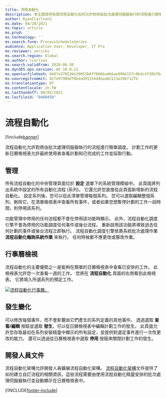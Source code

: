 ```yaml
---
title: 流程自動化
description: 本主題提供有關流程自動化如何允許對將由批次處理伺服器執行的流程進行簡單調度的詳情。
author: RyanCCarlson2
ms.date: 04/20/2021
ms.topic: article
ms.prod: ''
ms.technology: ''
ms.search.form: ProcessScheduleSeries
audience: Application User, Developer, IT Pro
ms.reviewer: sericks
ms.search.region: Global
ms.author: rcarlson
ms.search.validFrom: 2020-06-30
ms.dyn365.ops.version: AX 10.0.11
ms.openlocfilehash: b69fa378539e39053b6f7066ba4b6ae9984157c9bdc4f38b78de4c062c04ad09
ms.sourcegitcommit: 42fe9790ddf0bdad911544deaa82123a396712fb
ms.translationtype: HT
ms.contentlocale: zh-TW
ms.lasthandoff: 08/05/2021
ms.locfileid: "8460458"
---
```

# <a name="process-automation"></a>流程自動化

[!include[banner](../includes/banner.md)]

流程自動化允許對將由批次處理伺服器執行的流程進行簡單調度。 計劃工作的更新日曆檢視表允許最終使用者查看計劃和已完成的工作並採取行動。

## <a name="administration"></a>管理

所有流程自動化的中央管理頁面位於 **設定** 選單下的系統管理模組中。 此頁面將列出系統中設定的所有自動化流程 (系列)。 它還允許您直接從此頁面新增新的流程自動化。 設定系列後，您可以從此清單管理每個系列。 您可以選取編輯整個系列、刪除它、在清單檢視表中查看所有事件，或者如果您想暫停計劃的工作一段時間，則停用該系列。 

功能管理中停用的任何流程都不會在停用該功能時顯示。 此外，流程自動化調度引擎不會為停用的功能調度任何事件或後台流程。 重新啟用該功能將導致過去任何計劃的事件或後台流程立即執行。 流程自動化調度引擎依靠系統批次處理作業 **流程自動化輪詢系統作業** 來執行。 任何時候都不應更改或篡改作業。 

## <a name="calendar-view"></a>行事曆檢視

流程自動化的主要優勢之一是能夠在簡單的日曆檢視表中查看已安排的工作。  此檢視表允許您一次查看一週的工作。 您將在 **流程自動化** 頁面的右側看到此檢視表。 它將填入所選系列的預定工作。 

[![流程自動化行事曆。](./media/CalendarView2.png)](./media/CalendarView2.png)

## <a name="occurrence-changes"></a>發生變化

可以修改每個事件，而不會影響由它們產生的系列定義的其他事件。 透過選取 **查看/編輯** 按鈕並選取 **發生**，可以從日曆檢視表中編輯計劃工作的發生。 此頁面允許您存取最初在系列安裝精靈中顯示的所有設定，並提供對選定事件進行一次性更改的能力。 還可以透過從日曆檢視表中選取 **停用** 按鈕來關閉計劃工作的發生。

## <a name="developer-documentation"></a>開發人員文件

流程自動化架構允許開發人員擴展流程自動化架構。 [流程自動化架構](../process-automation/process-automation-framework.md)文件提供了如何建立自訂流程的相關資訊，這些流程需要由使用流程自動化精靈安排的批次處理伺服器執行並自動顯示在日曆檢視表中。


[!INCLUDE[footer-include](../../../includes/footer-banner.md)]
